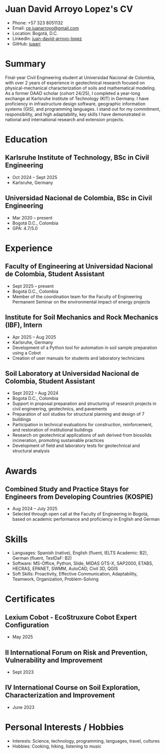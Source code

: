 # Juan David Arroyo Lopez's CV

- Phone: +57 323 8051132
- Email: [ce.juanarroyo@gmail.com](mailto:ce.juanarroyo@gmail.com)
- Location: Bogotá, D.C.
- LinkedIn: [juan-david-arroyo-lopez](https://linkedin.com/in/juan-david-arroyo-lopez)
- GitHub: [juaarr](https://github.com/juaarr)


# Summary

Final-year Civil Engineering student at Universidad Nacional de Colombia, with over 2 years of experience in geotechnical research focused on physical-mechanical characterization of soils and mathematical modeling. As a former DAAD scholar (cohort 24/25), I completed a year-long exchange at Karlsruhe Institute of Technology (KIT) in Germany. I have proficiency in infrastructure design software, geographic information systems (GIS), and programming languages. I stand out for my commitment, responsibility, and high adaptability, key skills I have demonstrated in national and international research and extension projects.

# Education

## Karlsruhe Institute of Technology, BSc in Civil Engineering

- Oct 2024 – Sept 2025
- Karlsruhe, Germany

## Universidad Nacional de Colombia, BSc in Civil Engineering

- Mar 2020 – present
- Bogotá D.C., Colombia
- GPA: 4.7/5.0

# Experience

## Faculty of Engineering at Universidad Nacional de Colombia, Student Assistant

- Sept 2025 – present
- Bogotá D.C., Colombia
- Member of the coordination team for the Faculty of Engineering Permanent Seminar on the environmental impact of energy projects

## Institute for Soil Mechanics and Rock Mechanics (IBF), Intern

- Apr 2025 – Aug 2025
- Karlsruhe, Germany
- Development of a Python tool for automation in soil sample preparation using a Cobot
- Creation of user manuals for students and laboratory technicians

## Soil Laboratory at Universidad Nacional de Colombia, Student Assistant

- Sept 2022 – Aug 2024
- Bogotá D.C., Colombia
- Support in proposal preparation and structuring of research projects in civil engineering, geotechnics, and pavements
- Preparation of soil studies for structural planning and design of 7 buildings
- Participation in technical evaluations for construction, reinforcement, and restoration of institutional buildings
- Research on geotechnical applications of ash derived from biosolids incineration, promoting sustainable practices
- Development of field and laboratory tests for geotechnical and structural analysis

# Awards

## Combined Study and Practice Stays for Engineers from Developing Countries (KOSPIE)

- Aug 2024 – July 2025
- Selected through open call at the Faculty of Engineering in Bogotá, based on academic performance and proficiency in English and German

# Skills

- Languages: Spanish (native), English (fluent, IELTS Academic: B2), German (fluent, TestDaF: B2)
- Software: MS-Office, Python, Slide, MIDAS GTS-X, SAP2000, ETABS, HECRAS, EPANET, SWMM, AutoCAD, Civil 3D, QGIS
- Soft Skills: Proactivity, Effective Communication, Adaptability, Teamwork, Organization, Problem-Solving
# Certificates

## Lexium Cobot - EcoStruxure Cobot Expert Configuration

- May 2025

## II International Forum on Risk and Prevention, Vulnerability and Improvement

- Sept 2023

## IV International Course on Soil Exploration, Characterization and Improvement

- June 2023

# Personal Interests / Hobbies

- Interests: Science, technology, programming, languages, travel, cultures
- Hobbies: Cooking, hiking, listening to music
